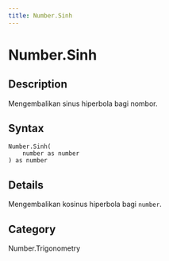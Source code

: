 ```yaml
---
title: Number.Sinh
---
```


# Number.Sinh


## Description

Mengembalikan sinus hiperbola bagi nombor.


## Syntax

```powerquery
Number.Sinh(
    number as number
) as number
```


## Details

Mengembalikan kosinus hiperbola bagi <code>number</code>.



## Category
Number.Trigonometry
